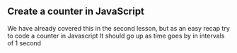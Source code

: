 ## Create a counter in JavaScript

We have already covered this in the second lesson, but as an easy recap try to code a counter in Javascript
It should go up as 	time goes by in intervals of 1 second
